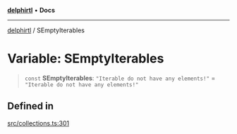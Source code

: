 [**delphirtl**](../README.md) • **Docs**

***

[delphirtl](../globals.md) / SEmptyIterables

# Variable: SEmptyIterables

> `const` **SEmptyIterables**: `"Iterable do not have any elements!"` = `"Iterable do not have any elements!"`

## Defined in

[src/collections.ts:301](https://github.com/chuacw/delphirtl/blob/a346bc29a51cbf7ec2f78046723acc330bc10ce1/src/collections.ts#L301)
